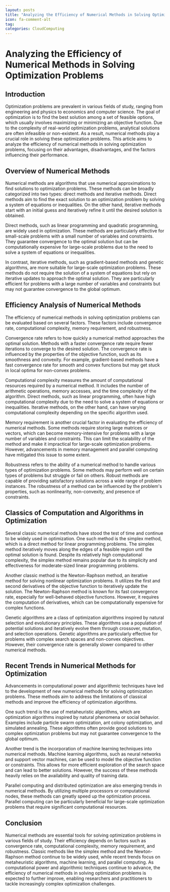 ```yaml
---
layout: posts
title: "Analyzing the Efficiency of Numerical Methods in Solving Optimization Problems"
icon: fa-comment-alt
tag:      
categories: CloudComputing
---
```



# Analyzing the Efficiency of Numerical Methods in Solving Optimization Problems

## Introduction

Optimization problems are prevalent in various fields of study, ranging from engineering and physics to economics and computer science. The goal of optimization is to find the best solution among a set of feasible options, which usually involves maximizing or minimizing an objective function. Due to the complexity of real-world optimization problems, analytical solutions are often infeasible or non-existent. As a result, numerical methods play a crucial role in solving these optimization problems. This article aims to analyze the efficiency of numerical methods in solving optimization problems, focusing on their advantages, disadvantages, and the factors influencing their performance.

## Overview of Numerical Methods

Numerical methods are algorithms that use numerical approximations to find solutions to optimization problems. These methods can be broadly categorized into two types: direct methods and iterative methods. Direct methods aim to find the exact solution to an optimization problem by solving a system of equations or inequalities. On the other hand, iterative methods start with an initial guess and iteratively refine it until the desired solution is obtained.

Direct methods, such as linear programming and quadratic programming, are widely used in optimization. These methods are particularly effective for small-scale problems with a small number of variables and constraints. They guarantee convergence to the optimal solution but can be computationally expensive for large-scale problems due to the need to solve a system of equations or inequalities.

In contrast, iterative methods, such as gradient-based methods and genetic algorithms, are more suitable for large-scale optimization problems. These methods do not require the solution of a system of equations but rely on iterative updates to approach the optimal solution. They are particularly efficient for problems with a large number of variables and constraints but may not guarantee convergence to the global optimum.

## Efficiency Analysis of Numerical Methods

The efficiency of numerical methods in solving optimization problems can be evaluated based on several factors. These factors include convergence rate, computational complexity, memory requirement, and robustness.

Convergence rate refers to how quickly a numerical method approaches the optimal solution. Methods with a faster convergence rate require fewer iterations to converge to the desired solution. The convergence rate is influenced by the properties of the objective function, such as its smoothness and convexity. For example, gradient-based methods have a fast convergence rate for smooth and convex functions but may get stuck in local optima for non-convex problems.

Computational complexity measures the amount of computational resources required by a numerical method. It includes the number of arithmetic operations, memory accesses, and the time complexity of the algorithm. Direct methods, such as linear programming, often have high computational complexity due to the need to solve a system of equations or inequalities. Iterative methods, on the other hand, can have varying computational complexity depending on the specific algorithm used.

Memory requirement is another crucial factor in evaluating the efficiency of numerical methods. Some methods require storing large matrices or vectors, which can become memory-intensive for problems with a large number of variables and constraints. This can limit the scalability of the method and make it impractical for large-scale optimization problems. However, advancements in memory management and parallel computing have mitigated this issue to some extent.

Robustness refers to the ability of a numerical method to handle various types of optimization problems. Some methods may perform well on certain types of problems but struggle or fail on others. Robust methods are capable of providing satisfactory solutions across a wide range of problem instances. The robustness of a method can be influenced by the problem's properties, such as nonlinearity, non-convexity, and presence of constraints.

## Classics of Computation and Algorithms in Optimization

Several classic numerical methods have stood the test of time and continue to be widely used in optimization. One such method is the simplex method, which is a direct method for linear programming problems. The simplex method iteratively moves along the edges of a feasible region until the optimal solution is found. Despite its relatively high computational complexity, the simplex method remains popular due to its simplicity and effectiveness for moderate-sized linear programming problems.

Another classic method is the Newton-Raphson method, an iterative method for solving nonlinear optimization problems. It utilizes the first and second derivatives of the objective function to iteratively update the solution. The Newton-Raphson method is known for its fast convergence rate, especially for well-behaved objective functions. However, it requires the computation of derivatives, which can be computationally expensive for complex functions.

Genetic algorithms are a class of optimization algorithms inspired by natural selection and evolutionary principles. These algorithms use a population of potential solutions and iteratively evolve them through crossover, mutation, and selection operations. Genetic algorithms are particularly effective for problems with complex search spaces and non-convex objectives. However, their convergence rate is generally slower compared to other numerical methods.

## Recent Trends in Numerical Methods for Optimization

Advancements in computational power and algorithmic techniques have led to the development of new numerical methods for solving optimization problems. These methods aim to address the limitations of classical methods and improve the efficiency of optimization algorithms.

One such trend is the use of metaheuristic algorithms, which are optimization algorithms inspired by natural phenomena or social behavior. Examples include particle swarm optimization, ant colony optimization, and simulated annealing. These algorithms often provide good solutions to complex optimization problems but may not guarantee convergence to the global optimum.

Another trend is the incorporation of machine learning techniques into numerical methods. Machine learning algorithms, such as neural networks and support vector machines, can be used to model the objective function or constraints. This allows for more efficient exploration of the search space and can lead to better solutions. However, the success of these methods heavily relies on the availability and quality of training data.

Parallel computing and distributed optimization are also emerging trends in numerical methods. By utilizing multiple processors or computational nodes, these methods can greatly speed up the optimization process. Parallel computing can be particularly beneficial for large-scale optimization problems that require significant computational resources.

## Conclusion

Numerical methods are essential tools for solving optimization problems in various fields of study. Their efficiency depends on factors such as convergence rate, computational complexity, memory requirement, and robustness. Classic methods like the simplex method and the Newton-Raphson method continue to be widely used, while recent trends focus on metaheuristic algorithms, machine learning, and parallel computing. As computational power and algorithmic techniques continue to advance, the efficiency of numerical methods in solving optimization problems is expected to further improve, enabling researchers and practitioners to tackle increasingly complex optimization challenges.